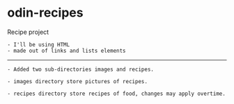 # odin-recipes

Recipe project

    - I'll be using HTML
    - made out of links and lists elements
---
    - Added two sub-directories images and recipes.

    - images directory store pictures of recipes.

    - recipes directory store recipes of food, changes may apply overtime.